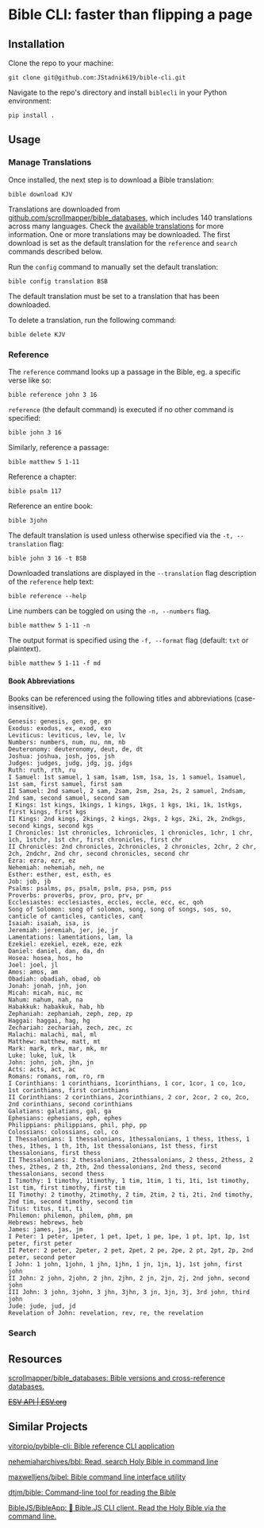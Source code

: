 # Bible CLI: faster than flipping a page

## Installation
<!-- TODO: Install Python -->
<!-- TODO: Publish app on pypi -->

Clone the repo to your machine:

```
git clone git@github.com:JStadnik619/bible-cli.git
```

Navigate to the repo's directory and install `biblecli` in your Python environment:

```
pip install .
```

## Usage
### Manage Translations

Once installed, the next step is to download a Bible translation:

```
bible download KJV
```

Translations are downloaded from [github.com/scrollmapper/bible_databases](https://github.com/scrollmapper/bible_databases), which includes 140 translations across many languages. Check the [available translations](https://github.com/scrollmapper/bible_databases?tab=readme-ov-file#available-translations-140) for more information. One or more translations may be downloaded. The first download is set as the default translation for the `reference` and `search` commands described below.

Run the `config` command to manually set the default translation:

```
bible config translation BSB
```

The default translation must be set to a translation that has been downloaded.

To delete a translation, run the following command:

```
bible delete KJV
```

### Reference

The `reference` command looks up a passage in the Bible, eg. a specific verse like so:

```
bible reference john 3 16
```

`reference` (the default command) is executed if no other command is specified:

```
bible john 3 16
```

Similarly, reference a passage:

```
bible matthew 5 1-11
```

Reference a chapter:

```
bible psalm 117
```

Reference an entire book:

```
bible 3john
```

The default translation is used unless otherwise specified via the `-t, --translation` flag:

```
bible john 3 16 -t BSB
```

Downloaded translations are displayed in the `--translation` flag description of the `reference` help text:

```
bible reference --help
```

Line numbers can be toggled on using the `-n, --numbers` flag.

```
bible matthew 5 1-11 -n
```

The output format is specified using the `-f, --format` flag (default: `txt` or plaintext).

```
bible matthew 5 1-11 -f md
```

#### Book Abbreviations
<!-- TODO: Also map Bible versions to abbreviations? -->

Books can be referenced using the following titles and abbreviations (case-insensitive).

<!-- TODO: Update list? -->
```
Genesis: genesis, gen, ge, gn
Exodus: exodus, ex, exod, exo
Leviticus: leviticus, lev, le, lv
Numbers: numbers, num, nu, nm, nb
Deuteronomy: deuteronomy, deut, de, dt
Joshua: joshua, josh, jos, jsh
Judges: judges, judg, jdg, jg, jdgs
Ruth: ruth, rth, ru
I Samuel: 1st samuel, 1 sam, 1sam, 1sm, 1sa, 1s, 1 samuel, 1samuel, 1st sam, first samuel, first sam
II Samuel: 2nd samuel, 2 sam, 2sam, 2sm, 2sa, 2s, 2 samuel, 2ndsam, 2nd sam, second samuel, second sam
I Kings: 1st kings, 1kings, 1 kings, 1kgs, 1 kgs, 1ki, 1k, 1stkgs, first kings, first kgs
II Kings: 2nd kings, 2kings, 2 kings, 2kgs, 2 kgs, 2ki, 2k, 2ndkgs, second kings, second kgs
I Chronicles: 1st chronicles, 1chronicles, 1 chronicles, 1chr, 1 chr, 1ch, 1stchr, 1st chr, first chronicles, first chr
II Chronicles: 2nd chronicles, 2chronicles, 2 chronicles, 2chr, 2 chr, 2ch, 2ndchr, 2nd chr, second chronicles, second chr
Ezra: ezra, ezr, ez
Nehemiah: nehemiah, neh, ne
Esther: esther, est, esth, es
Job: job, jb
Psalms: psalms, ps, psalm, pslm, psa, psm, pss
Proverbs: proverbs, prov, pro, prv, pr
Ecclesiastes: ecclesiastes, eccles, eccle, ecc, ec, qoh
Song of Solomon: song of solomon, song, song of songs, sos, so, canticle of canticles, canticles, cant
Isaiah: isaiah, isa, is
Jeremiah: jeremiah, jer, je, jr
Lamentations: lamentations, lam, la
Ezekiel: ezekiel, ezek, eze, ezk
Daniel: daniel, dan, da, dn
Hosea: hosea, hos, ho
Joel: joel, jl
Amos: amos, am
Obadiah: obadiah, obad, ob
Jonah: jonah, jnh, jon
Micah: micah, mic, mc
Nahum: nahum, nah, na
Habakkuk: habakkuk, hab, hb
Zephaniah: zephaniah, zeph, zep, zp
Haggai: haggai, hag, hg
Zechariah: zechariah, zech, zec, zc
Malachi: malachi, mal, ml
Matthew: matthew, matt, mt
Mark: mark, mrk, mar, mk, mr
Luke: luke, luk, lk
John: john, joh, jhn, jn
Acts: acts, act, ac
Romans: romans, rom, ro, rm
I Corinthians: 1 corinthians, 1corinthians, 1 cor, 1cor, 1 co, 1co, 1st corinthians, first corinthians
II Corinthians: 2 corinthians, 2corinthians, 2 cor, 2cor, 2 co, 2co, 2nd corinthians, second corinthians
Galatians: galatians, gal, ga
Ephesians: ephesians, eph, ephes
Philippians: philippians, phil, php, pp
Colossians: colossians, col, co
I Thessalonians: 1 thessalonians, 1thessalonians, 1 thess, 1thess, 1 thes, 1thes, 1 th, 1th, 1st thessalonians, 1st thess, first thessalonians, first thess
II Thessalonians: 2 thessalonians, 2thessalonians, 2 thess, 2thess, 2 thes, 2thes, 2 th, 2th, 2nd thessalonians, 2nd thess, second thessalonians, second thess
I Timothy: 1 timothy, 1timothy, 1 tim, 1tim, 1 ti, 1ti, 1st timothy, 1st tim, first timothy, first tim
II Timothy: 2 timothy, 2timothy, 2 tim, 2tim, 2 ti, 2ti, 2nd timothy, 2nd tim, second timothy, second tim
Titus: titus, tit, ti
Philemon: philemon, philem, phm, pm
Hebrews: hebrews, heb
James: james, jas, jm
I Peter: 1 peter, 1peter, 1 pet, 1pet, 1 pe, 1pe, 1 pt, 1pt, 1p, 1st peter, first peter
II Peter: 2 peter, 2peter, 2 pet, 2pet, 2 pe, 2pe, 2 pt, 2pt, 2p, 2nd peter, second peter
I John: 1 john, 1john, 1 jhn, 1jhn, 1 jn, 1jn, 1j, 1st john, first john
II John: 2 john, 2john, 2 jhn, 2jhn, 2 jn, 2jn, 2j, 2nd john, second john
III John: 3 john, 3john, 3 jhn, 3jhn, 3 jn, 3jn, 3j, 3rd john, third john
Jude: jude, jud, jd
Revelation of John: revelation, rev, re, the revelation
```

<!-- TODO -->
### Search

## Resources

[scrollmapper/bible_databases: Bible versions and cross-reference databases.](https://github.com/scrollmapper/bible_databases)

<!-- Users may not copy or download more than 500 verses of the ESV Bible -->
~~[ESV API | ESV.org](https://api.esv.org/)~~

## Similar Projects

[vitorpio/pybible-cli: Bible reference CLI application](https://github.com/vitorpio/pybible-cli)

[nehemiaharchives/bbl: Read, search Holy Bible in command line](https://github.com/nehemiaharchives/bbl)

[maxwelljens/bibel: Bible command line interface utility](https://github.com/maxwelljens/bibel)

[dtjm/bible: Command-line tool for reading the Bible](https://github.com/dtjm/bible)

[BibleJS/BibleApp: :book: Bible.JS CLI client. Read the Holy Bible via the command line.](https://github.com/BibleJS/BibleApp)